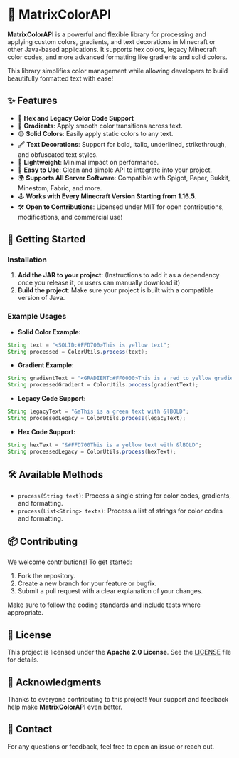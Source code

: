 # 🌈 MatrixColorAPI

**MatrixColorAPI** is a powerful and flexible library for processing and applying custom colors, gradients, and text decorations in Minecraft or other Java-based applications. It supports hex colors, legacy Minecraft color codes, and more advanced formatting like gradients and solid colors.

This library simplifies color management while allowing developers to build beautifully formatted text with ease!

## ✨ Features

- 🎨 **Hex and Legacy Color Code Support**
- 🌈 **Gradients**: Apply smooth color transitions across text.
- 🟡 **Solid Colors**: Easily apply static colors to any text.
- 🖋️ **Text Decorations**: Support for bold, italic, underlined, strikethrough, and obfuscated text styles.
- 🚀 **Lightweight**: Minimal impact on performance.
- 🔄 **Easy to Use**: Clean and simple API to integrate into your project.
- 🌍 **Supports All Server Software**: Compatible with Spigot, Paper, Bukkit, Minestom, Fabric, and more.
- 🕹️ **Works with Every Minecraft Version Starting from 1.16.5**.
- 🛠️ **Open to Contributions**: Licensed under MIT for open contributions, modifications, and commercial use!

## 🚀 Getting Started

### Installation

1. **Add the JAR to your project**: (Instructions to add it as a dependency once you release it, or users can manually download it)
2. **Build the project**: Make sure your project is built with a compatible version of Java.

### Example Usages

- **Solid Color Example:**

```java
String text = "<SOLID:#FFD700>This is yellow text";
String processed = ColorUtils.process(text);
```

- **Gradient Example:**

```java
String gradientText = "<GRADIENT:#FF0000>This is a red to yellow gradient</GRADIENT:#FFFF00>";
String processedGradient = ColorUtils.process(gradientText);
```

- **Legacy Code Support:**

```java
String legacyText = "&aThis is a green text with &lBOLD";
String processedLegacy = ColorUtils.process(legacyText);
```

- **Hex Code Support:**

```java
String hexText = "&#FFD700This is a yellow text with &lBOLD";
String processedLegacy = ColorUtils.process(hexText);
```

## 🛠️ Available Methods

- `process(String text)`: Process a single string for color codes, gradients, and formatting.
- `process(List<String> texts)`: Process a list of strings for color codes and formatting.

## 📦 Contributing

We welcome contributions! To get started:

1. Fork the repository.
2. Create a new branch for your feature or bugfix.
3. Submit a pull request with a clear explanation of your changes.

Make sure to follow the coding standards and include tests where appropriate.

## 📝 License

This project is licensed under the **Apache 2.0 License**. See the [LICENSE](./LICENSE) file for details.

## 📢 Acknowledgments

Thanks to everyone contributing to this project! Your support and feedback help make **MatrixColorAPI** even better.

## 👥 Contact

For any questions or feedback, feel free to open an issue or reach out.
